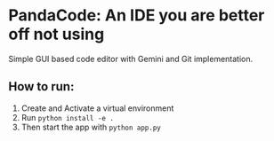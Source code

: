 # PandaCode: An IDE you are better off not using
Simple GUI based code editor with Gemini and Git implementation.

## How to run:

1. Create and Activate a virtual environment
2. Run ```python install -e .```
3. Then start the app with ```python app.py```
